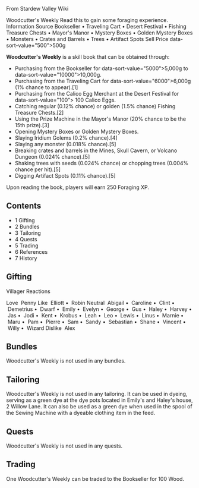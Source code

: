 From Stardew Valley Wiki

Woodcutter's Weekly Read this to gain some foraging experience. Information Source Bookseller • Traveling Cart • Desert Festival • Fishing Treasure Chests • Mayor's Manor • Mystery Boxes • Golden Mystery Boxes • Monsters • Crates and Barrels • Trees • Artifact Spots Sell Price data-sort-value="500"&gt;500g

**Woodcutter's Weekly** is a skill book that can be obtained through:

- Purchasing from the Bookseller for data-sort-value="5000"&gt;5,000g to data-sort-value="10000"&gt;10,000g.
- Purchasing from the Traveling Cart for data-sort-value="6000"&gt;6,000g (1% chance to appear).\[1]
- Purchasing from the Calico Egg Merchant at the Desert Festival for data-sort-value="100"&gt; 100 Calico Eggs.
- Catching regular (0.12% chance) or golden (1.5% chance) Fishing Treasure Chests.\[2]
- Using the Prize Machine in the Mayor's Manor (20% chance to be the 15th prize).\[3]
- Opening Mystery Boxes or Golden Mystery Boxes.
- Slaying Iridium Golems (0.2% chance).\[4]
- Slaying any monster (0.018% chance).\[5]
- Breaking crates and barrels in the Mines, Skull Cavern, or Volcano Dungeon (0.024% chance).\[5]
- Shaking trees with seeds (0.024% chance) or chopping trees (0.004% chance per hit).\[5]
- Digging Artifact Spots (0.11% chance).\[5]

Upon reading the book, players will earn 250 Foraging XP.

## Contents

- 1 Gifting
- 2 Bundles
- 3 Tailoring
- 4 Quests
- 5 Trading
- 6 References
- 7 History

## Gifting

Villager Reactions

Love  Penny Like  Elliott •  Robin Neutral  Abigail •  Caroline •  Clint •  Demetrius •  Dwarf •  Emily •  Evelyn •  George •  Gus •  Haley •  Harvey •  Jas •  Jodi •  Kent •  Krobus •  Leah •  Leo •  Lewis •  Linus •  Marnie •  Maru •  Pam •  Pierre •  Sam •  Sandy •  Sebastian •  Shane •  Vincent •  Willy •  Wizard Dislike  Alex

## Bundles

Woodcutter's Weekly is not used in any bundles.

## Tailoring

Woodcutter's Weekly is not used in any tailoring. It can be used in dyeing, serving as a green dye at the dye pots located in Emily's and Haley's house, 2 Willow Lane. It can also be used as a green dye when used in the spool of the Sewing Machine with a dyeable clothing item in the feed.

## Quests

Woodcutter's Weekly is not used in any quests.

## Trading

One Woodcutter's Weekly can be traded to the Bookseller for 100 Wood.